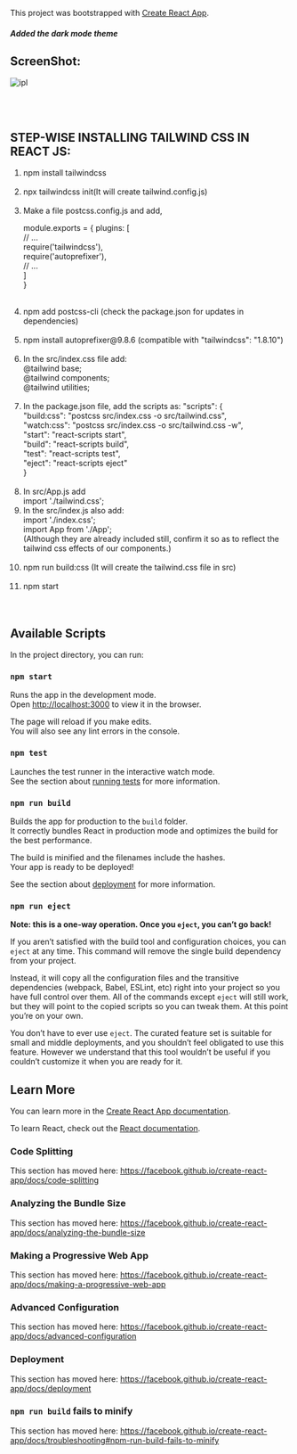 This project was bootstrapped with [Create React App](https://github.com/facebook/create-react-app).

<h5>Added the dark mode theme</h5>

## ScreenShot:

![ipl](https://user-images.githubusercontent.com/36128196/94192393-85375180-fecc-11ea-9a46-f61cc35fb1b1.png)


</br></br><h2>STEP-WISE INSTALLING TAILWIND CSS IN REACT JS:</h2>
<ol>
    <li>npm install tailwindcss</li></br>
    <li>npx tailwindcss init(It will create tailwind.config.js)</li></br>
    <li>Make a file postcss.config.js and add,
	
<p>module.exports = {
  plugins: [ </br>
    // ...</br>
    require('tailwindcss'),</br>
    require('autoprefixer'),</br>
    // ...</br>
  ]</br>
}</p></li></br>
    <li>npm add postcss-cli (check the package.json for updates in dependencies)</li></br>
    <li>npm install autoprefixer@9.8.6  (compatible with "tailwindcss": "1.8.10")</li></br>
    <li>In the src/index.css file add:</br>
	@tailwind base;</br>
	@tailwind components;</br>
	@tailwind utilities;</br>
    </li></br>
    <li>In the package.json file, add the scripts as:
"scripts": {</br>
    "build:css": "postcss src/index.css -o src/tailwind.css",</br>
    "watch:css": "postcss src/index.css -o src/tailwind.css -w",</br>
    "start": "react-scripts start",</br>
    "build": "react-scripts build",</br>
    "test": "react-scripts test",</br>
    "eject": "react-scripts eject"</br>
  }</li></br>
    <li>In src/App.js add </br>
	import './tailwind.css';</li>
    <li>In the src/index.js also add:</br>
	import './index.css';</br>
	import App from './App';</br>
(Although they are already included still, confirm it so as to reflect the tailwind css effects of our components.)
</li></br>
    <li>npm run build:css (It will create the tailwind.css file in src)</li></br>
    <li>npm start</li></br></br>
</ol>


## Available Scripts

In the project directory, you can run:

### `npm start`

Runs the app in the development mode.<br />
Open [http://localhost:3000](http://localhost:3000) to view it in the browser.

The page will reload if you make edits.<br />
You will also see any lint errors in the console.

### `npm test`

Launches the test runner in the interactive watch mode.<br />
See the section about [running tests](https://facebook.github.io/create-react-app/docs/running-tests) for more information.

### `npm run build`

Builds the app for production to the `build` folder.<br />
It correctly bundles React in production mode and optimizes the build for the best performance.

The build is minified and the filenames include the hashes.<br />
Your app is ready to be deployed!

See the section about [deployment](https://facebook.github.io/create-react-app/docs/deployment) for more information.

### `npm run eject`

**Note: this is a one-way operation. Once you `eject`, you can’t go back!**

If you aren’t satisfied with the build tool and configuration choices, you can `eject` at any time. This command will remove the single build dependency from your project.

Instead, it will copy all the configuration files and the transitive dependencies (webpack, Babel, ESLint, etc) right into your project so you have full control over them. All of the commands except `eject` will still work, but they will point to the copied scripts so you can tweak them. At this point you’re on your own.

You don’t have to ever use `eject`. The curated feature set is suitable for small and middle deployments, and you shouldn’t feel obligated to use this feature. However we understand that this tool wouldn’t be useful if you couldn’t customize it when you are ready for it.

## Learn More

You can learn more in the [Create React App documentation](https://facebook.github.io/create-react-app/docs/getting-started).

To learn React, check out the [React documentation](https://reactjs.org/).

### Code Splitting

This section has moved here: https://facebook.github.io/create-react-app/docs/code-splitting

### Analyzing the Bundle Size

This section has moved here: https://facebook.github.io/create-react-app/docs/analyzing-the-bundle-size

### Making a Progressive Web App

This section has moved here: https://facebook.github.io/create-react-app/docs/making-a-progressive-web-app

### Advanced Configuration

This section has moved here: https://facebook.github.io/create-react-app/docs/advanced-configuration

### Deployment

This section has moved here: https://facebook.github.io/create-react-app/docs/deployment

### `npm run build` fails to minify

This section has moved here: https://facebook.github.io/create-react-app/docs/troubleshooting#npm-run-build-fails-to-minify
